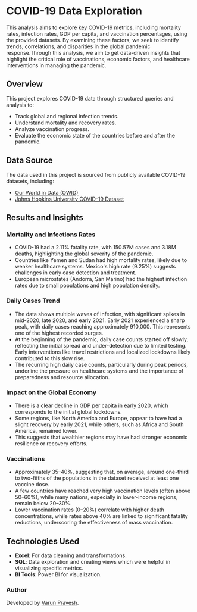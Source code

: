 # COVID-19 Data Exploration

This analysis aims to explore key COVID-19 metrics, including mortality rates, infection rates, GDP per capita, and vaccination percentages, using the provided datasets. By examining these factors, we seek to identify trends, correlations, and disparities in the global pandemic response.Through this analysis, we aim to get data-driven insights that highlight the critical role of vaccinations, economic factors, and healthcare interventions in managing the pandemic.

## Overview

This project explores COVID-19 data through structured queries and analysis to:

- Track global and regional infection trends.
- Understand mortality and recovery rates.
- Analyze vaccination progress.
- Evaluate the economic state of the countries before and after the pandemic.

## Data Source
The data used in this project is sourced from publicly available COVID-19 datasets, including:

- [Our World in Data (OWID)](https://ourworldindata.org/coronavirus-data)
- [Johns Hopkins University COVID-19 Dataset](https://github.com/CSSEGISandData/COVID-19)

## Results and Insights

### Mortality and Infections Rates
- COVID-19 had a 2.11% fatality rate, with 150.57M cases and 3.18M deaths, highlighting the global severity of the pandemic.
- Countries like Yemen and Sudan had high mortality rates, likely due to weaker healthcare systems. Mexico's high rate (9.25%) suggests challenges in early case detection and treatment.
- European microstates (Andorra, San Marino) had the highest infection rates due to small populations and high population density.

### Daily Cases Trend
- The data shows multiple waves of infection, with significant spikes in mid-2020, late 2020, and early 2021. Early 2021 experienced a sharp peak, with daily cases reaching approximately 910,000. This represents one of the highest recorded surges.
- At the beginning of the pandemic, daily case counts started off slowly, reflecting the initial spread and under-detection due to limited testing. Early interventions like travel restrictions and localized lockdowns likely contributed to this slow rise.
- The recurring high daily case counts, particularly during peak periods, underline the pressure on healthcare systems and the importance of preparedness and resource allocation.

### Impact on the Global Economy
- There is a clear decline in GDP per capita in early 2020, which corresponds to the initial global lockdowns.
- Some regions, like North America and Europe, appear to have had a slight recovery by early 2021, while others, such as Africa and South America, remained lower.
- This suggests that wealthier regions may have had stronger economic resilience or recovery efforts.

### Vaccinations
- Approximately 35–40%, suggesting that, on average, around one-third to two-fifths of the populations in the dataset received at least one vaccine dose.
- A few countries have reached very high vaccination levels (often above 50–60%), while many nations, especially in lower-income regions, remain below 20–30%.
- Lower vaccination rates (0–20%) correlate with higher death concentrations, while rates above 40% are linked to significant fatality reductions, underscoring the effectiveness of mass vaccination.

## Technologies Used

- **Excel**: For data cleaning and transformations.
- **SQL**: Data exploration and creating views which were helpful in visualizing specific metrics.
- **BI Tools**: Power BI for visualization.


### Author

Developed by [Varun Pravesh](https://github.com/varunpravesh).

